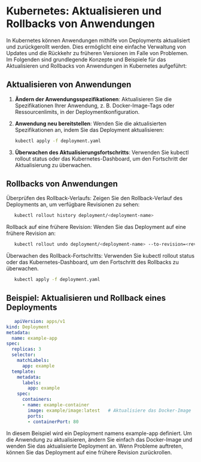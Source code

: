 # Kubernetes: Aktualisieren und Rollbacks von Anwendungen

In Kubernetes können Anwendungen mithilfe von Deployments aktualisiert und zurückgerollt werden. Dies ermöglicht eine einfache Verwaltung von Updates und die Rückkehr zu früheren Versionen im Falle von Problemen. Im Folgenden sind grundlegende Konzepte und Beispiele für das Aktualisieren und Rollbacks von Anwendungen in Kubernetes aufgeführt:

## Aktualisieren von Anwendungen

1. **Ändern der Anwendungsspezifikationen**: Aktualisieren Sie die Spezifikationen Ihrer Anwendung, z. B. Docker-Image-Tags oder Ressourcenlimits, in der Deploymentkonfiguration.

2. **Anwendung neu bereitstellen**: Wenden Sie die aktualisierten Spezifikationen an, indem Sie das Deployment aktualisieren:

   ```bash
   kubectl apply -f deployment.yaml
    ```

3. **Überwachen des Aktualisierungsfortschritts**: Verwenden Sie kubectl rollout status oder das Kubernetes-Dashboard, um den Fortschritt der Aktualisierung zu überwachen.

## Rollbacks von Anwendungen
Überprüfen des Rollback-Verlaufs: Zeigen Sie den Rollback-Verlauf des Deployments an, um verfügbare Revisionen zu sehen:

```bash
   kubectl rollout history deployment/<deployment-name>
```
Rollback auf eine frühere Revision: Wenden Sie das Deployment auf eine frühere Revision an:
```bash
   kubectl rollout undo deployment/<deployment-name> --to-revision=<revision-number>

```
Überwachen des Rollback-Fortschritts: Verwenden Sie kubectl rollout status oder das Kubernetes-Dashboard, um den Fortschritt des Rollbacks zu überwachen.
```bash
   kubectl apply -f deployment.yaml
```

## Beispiel: Aktualisieren und Rollback eines Deployments

```yaml
   apiVersion: apps/v1
kind: Deployment
metadata:
  name: example-app
spec:
  replicas: 3
  selector:
    matchLabels:
      app: example
  template:
    metadata:
      labels:
        app: example
    spec:
      containers:
      - name: example-container
        image: example/image:latest   # Aktualisiere das Docker-Image
        ports:
        - containerPort: 80
```

In diesem Beispiel wird ein Deployment namens example-app definiert. Um die Anwendung zu aktualisieren, ändern Sie einfach das Docker-Image und wenden Sie das aktualisierte Deployment an. Wenn Probleme auftreten, können Sie das Deployment auf eine frühere Revision zurückrollen.